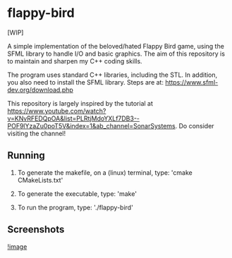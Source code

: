 # flappy-bird

[WIP]

A simple implementation of the beloved/hated Flappy Bird game, using the SFML library to handle I/O and basic graphics. The aim of this repository is to maintain and sharpen my C++ coding skills.

The program uses standard C++ libraries, including the STL. In addition, you also need to install the SFML library. Steps are at: https://www.sfml-dev.org/download.php

This repository is largely inspired by the tutorial at https://www.youtube.com/watch?v=KNvRFEDQpOA&list=PLRtjMdoYXLf7DB3--POF9lYzaZu0poT5V&index=1&ab_channel=SonarSystems. Do consider visiting the channel!

## Running

1. To generate the makefile, on a (linux) terminal, type: 'cmake CMakeLists.txt'

2. To generate the executable, type: 'make'

3. To run the program, type: './flappy-bird'

## Screenshots

[!image](Resources/res/screenshot.png)
